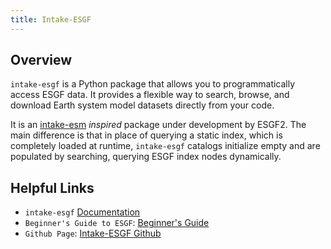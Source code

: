 ```yaml
---
title: Intake-ESGF
---
```


## Overview

`intake-esgf` is a Python package that allows you to programmatically access ESGF data. It provides a flexible way to search, browse, and download Earth system model datasets directly from your code.

It is an [intake-esm](https://github.com/intake/intake-esm) _inspired_ package under development by ESGF2. The main difference is that in place of querying a static index, which is completely loaded at runtime, `intake-esgf` catalogs initialize empty and are populated by searching, querying ESGF index nodes dynamically.

## Helpful Links

- `intake-esgf` [Documentation](https://intake-esgf.readthedocs.io/en/latest/index.html)
- `Beginner's Guide to ESGF`: [Beginner's Guide](https://intake-esgf.readthedocs.io/en/latest/beginner.html)
- `Github Page`: [Intake-ESGF Github](https://github.com/esgf2-us/intake-esgf)
